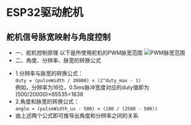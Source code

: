 # ESP32驱动舵机
## 舵机信号脉宽映射与角度控制
- 一、舵机控制原理
以下是所使用舵机的PWM脉宽范围
![PWM脉宽范围](https://i-blog.csdnimg.cn/blog_migrate/3839b394f9183896344d5e36e68762a5.png#pic_center "PWM脉宽范围")
- 二、角度、分辨率、脉宽的转换公式
* 1.分辨率与脉宽的转换公式：
  <br>`duty = (pulseWidth / 20000) × (2^duty_max - 1)`
  <br>例如，分辨率为16位，0.5ms脉冲宽度对应的duty值即为(500/20000)×65535=1638
* 2.角度和脉宽的转换公式：
  <br>`angle = (pulseWidth_us - 500) × (180 / (2500 - 500))`
* 由上述两个公式即可推导出角度和分辨率之间的关系